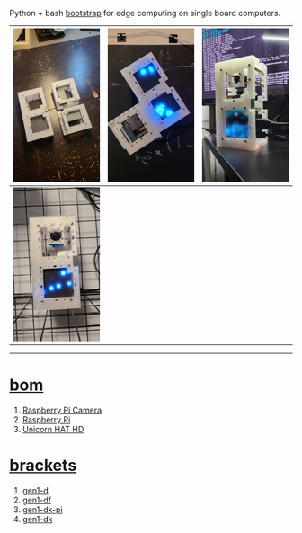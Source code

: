 Python + bash <a href="https://github.com/kamangir/blue-sbc">bootstrap</a> for edge computing on single board computers.

| [![image](../images/unicorn-2.jpg)](#) | [![image](../images/unicorn-3.jpg)](#) | [![image](../images/unicorn-4.jpg)](#) |
| --- | --- | --- |
| [![image](../images/unicorn-5.jpg)](#) |  |  |

---

# [bom](../parts.md)

1. [Raspberry Pi Camera](../parts.md#raspberry-pi-camera)
1. [Raspberry Pi](../parts.md#raspberry-pi)
1. [Unicorn HAT HD](../parts.md#unicorn-hat-hd)

# [brackets](../brackets)

1. [gen1-d](../brackets/gen1-d/gen1-d.stl)
1. [gen1-df](../brackets/gen1-df/gen1-df.stl)
1. [gen1-dk-pi](../brackets/gen1-dk-pi/gen1-dk-pi.stl)
1. [gen1-dk](../brackets/gen1-dk/gen1-dk.stl)

